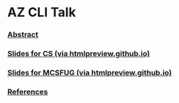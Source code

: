 # AZ CLI Talk

###  [Abstract](./___abstract.md)

###  [Slides for CS (via htmlpreview.github.io)](https://htmlpreview.github.io/?https%3A%2F%2Fraw.githubusercontent.com%2Fdave-007%2Fazure-cli-talk%2Fmaster%2F__slides.html)
###  [Slides for MCSFUG (via htmlpreview.github.io)](https://htmlpreview.github.io/?https%3A%2F%2Fraw.githubusercontent.com%2Fdave-007%2Fazure-cli-talk%2Fmaster%2F__slides_mcsfug.html)

### [References](./references.md)
